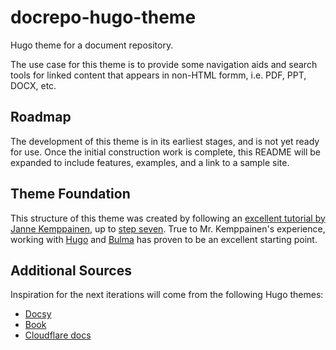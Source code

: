 # docrepo-hugo-theme

Hugo theme for a document repository.

The use case for this theme is to provide some navigation aids and search tools for linked content that appears in non-HTML formm, i.e. PDF, PPT, DOCX, etc.

## Roadmap

The development of this theme is in its earliest stages, and is not yet ready for use. Once the initial construction work is complete, this README will be expanded to include features, examples, and a link to a sample site.

## Theme Foundation

This structure of this theme was created by following an [excellent tutorial by Janne Kemppainen](https://www.pakstech.com/blog/create-hugo-theme/), up to [step seven](https://www.pakstech.com/blog/hugo-list-page/). True to Mr. Kemppainen's experience, working with [Hugo](https://gohugo.io) and [Bulma](https://bulma.io) has proven to be an excellent starting point.

## Additional Sources

Inspiration for the next iterations will come from the following Hugo themes:

* [Docsy](https://themes.gohugo.io/docsy/)
* [Book](https://github.com/alex-shpak/hugo-book)
* [Cloudflare docs](https://github.com/cloudflare/hugo-cloudflare-docs)